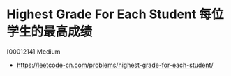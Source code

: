 # Highest Grade For Each Student 每位学生的最高成绩

[0001214] Medium

- https://leetcode-cn.com/problems/highest-grade-for-each-student/
